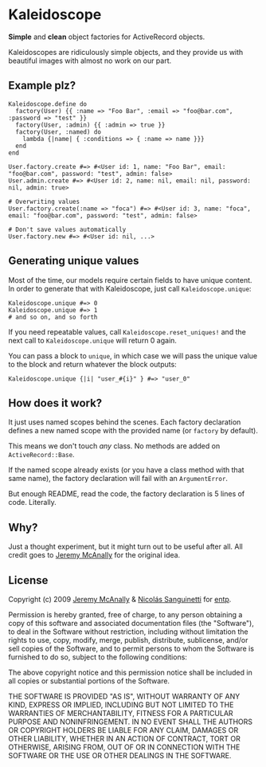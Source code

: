 Kaleidoscope
============

**Simple** and **clean** object factories for ActiveRecord objects.

Kaleidoscopes are ridiculously simple objects, and they provide us with
beautiful images with almost no work on our part.

Example plz?
------------

    Kaleidoscope.define do
      factory(User) {{ :name => "Foo Bar", :email => "foo@bar.com", :password => "test" }}
      factory(User, :admin) {{ :admin => true }}
      factory(User, :named) do
        lambda {|name| { :conditions => { :name => name }}}
      end
    end
    
    User.factory.create #=> #<User id: 1, name: "Foo Bar", email: "foo@bar.com", password: "test", admin: false>
    User.admin.create #=> #<User id: 2, name: nil, email: nil, password: nil, admin: true>
    
    # Overwriting values
    User.factory.create(:name => "foca") #=> #<User id: 3, name: "foca", email: "foo@bar.com", password: "test", admin: false>
    
    # Don't save values automatically
    User.factory.new #=> #<User id: nil, ...>

Generating unique values
------------------------

Most of the time, our models require certain fields to have unique content. In 
order to generate that with Kaleidoscope, just call `Kaleidoscope.unique`:

    Kaleidoscope.unique #=> 0
    Kaleidoscope.unique #=> 1
    # and so on, and so forth
    
If you need repeatable values, call `Kaleidoscope.reset_uniques!` and the next
call to `Kaleidoscope.unique` will return 0 again.

You can pass a block to `unique`, in which case we will pass the unique value
to the block and return whatever the block outputs:

    Kaleidoscope.unique {|i| "user_#{i}" } #=> "user_0"

How does it work?
-----------------

It just uses named scopes behind the scenes. Each factory declaration defines
a new named scope with the provided name (or `factory` by default).

This means we don't touch *any* class. No methods are added on 
`ActiveRecord::Base`. 

If the named scope already exists (or you have a class method with that
same name), the factory declaration will fail with an `ArgumentError`.

But enough README, read the code, the factory declaration is 5 lines of code.
Literally.

Why?
----

Just a thought experiment, but it might turn out to be useful after all. All 
credit goes to [Jeremy McAnally][jeremy] for the original idea.

License
-------

Copyright (c) 2009 [Jeremy McAnally][jeremy] & [Nicolás Sanguinetti][foca] for [entp][].

Permission is hereby granted, free of charge, to any person obtaining a copy
of this software and associated documentation files (the "Software"), to deal
in the Software without restriction, including without limitation the rights
to use, copy, modify, merge, publish, distribute, sublicense, and/or sell
copies of the Software, and to permit persons to whom the Software is
furnished to do so, subject to the following conditions:

The above copyright notice and this permission notice shall be included in
all copies or substantial portions of the Software.

THE SOFTWARE IS PROVIDED "AS IS", WITHOUT WARRANTY OF ANY KIND, EXPRESS OR
IMPLIED, INCLUDING BUT NOT LIMITED TO THE WARRANTIES OF MERCHANTABILITY,
FITNESS FOR A PARTICULAR PURPOSE AND NONINFRINGEMENT. IN NO EVENT SHALL THE
AUTHORS OR COPYRIGHT HOLDERS BE LIABLE FOR ANY CLAIM, DAMAGES OR OTHER
LIABILITY, WHETHER IN AN ACTION OF CONTRACT, TORT OR OTHERWISE, ARISING FROM,
OUT OF OR IN CONNECTION WITH THE SOFTWARE OR THE USE OR OTHER DEALINGS IN
THE SOFTWARE.

[jeremy]: http://github.com/jeremymcanally
[foca]:   http://github.com/foca
[entp]:   http://entp.com